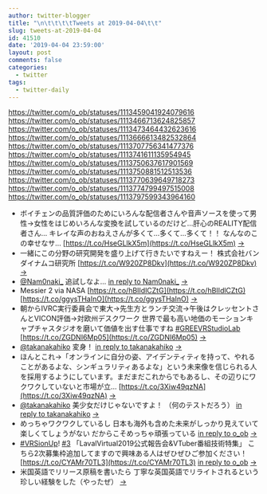 ```yaml
---
author: twitter-blogger
title: "\n\t\t\t\tTweets at 2019-04-04\t\t"
slug: tweets-at-2019-04-04
id: 41510
date: '2019-04-04 23:59:00'
layout: post
comments: false
categories:
  - twitter
tags:
  - twitter-daily
---
```


https://twitter.com/o_ob/statuses/1113459041924079616 https://twitter.com/o_ob/statuses/1113466713624825857 https://twitter.com/o_ob/statuses/1113473464432623616 https://twitter.com/o_ob/statuses/1113666613482532864 https://twitter.com/o_ob/statuses/1113707756341477376 https://twitter.com/o_ob/statuses/1113741611135954945 https://twitter.com/o_ob/statuses/1113750637617901569 https://twitter.com/o_ob/statuses/1113750881512513536 https://twitter.com/o_ob/statuses/1113770639649718273 https://twitter.com/o_ob/statuses/1113774799497515008 https://twitter.com/o_ob/statuses/1113797599343964160  

*   ボイチェンの品質評価のためにいろんな配信者さんや音声ソースを使って男性→女性をはじめいろんな変換を試しているのだけど…肝心のREALITY配信者さん… キレイな声のおねえさんが多くて...多くて…多くて！！ なんなのこの幸せなサ… [https://t.co/HseGLlkX5m](https://t.co/HseGLlkX5m) [->](https://twitter.com/o_ob/statuses/1113459041924079616)
*   一緒にこの分野の研究開発を盛り上げて行きたいですねえー！ 株式会社バンダイナムコ研究所 [https://t.co/W920ZP8Dkv](https://t.co/W920ZP8Dkv) [->](https://twitter.com/o_ob/statuses/1113466713624825857)
*   [@Nam0naki_](https://twitter.com/Nam0naki_) 追試しなよ… [in reply to Nam0naki_](https://twitter.com/Nam0naki_/statuses/1113310985018781696) [->](https://twitter.com/o_ob/statuses/1113473464432623616)
*   Messier 2 via NASA [https://t.co/hBIIdlCZtG](https://t.co/hBIIdlCZtG) [https://t.co/ggysTHaInO](https://t.co/ggysTHaInO) [->](https://twitter.com/o_ob/statuses/1113666613482532864)
*   朝からIVRC実行委員会で東大→先生方とランチ交流→午後はクレッセントさんとVICON評価→対欧州デスクワーク 世界で最も高い地価のモーションキャプチャスタジオを磨いて価値を出す仕事ですね [#GREEVRStudioLab](https://twitter.com/search?q=%23GREEVRStudioLab&src=hash) [https://t.co/ZGDNI6Mp05](https://t.co/ZGDNI6Mp05) [->](https://twitter.com/o_ob/statuses/1113707756341477376)
*   [@takanakahiko](https://twitter.com/takanakahiko) 変身！ [in reply to takanakahiko](https://twitter.com/takanakahiko/statuses/1113737715575472128) [->](https://twitter.com/o_ob/statuses/1113741611135954945)
*   ほんとこれ→「オンラインに自分の姿、アイデンティティを持って、やれることがあるよな、シンギュラリティあるよな」という未来像を信じられる人を採用するようにしています。まだまだこれからでもあるし、その辺りにワクワクしていないと市場が立… [https://t.co/3Xiw49qzNA](https://t.co/3Xiw49qzNA) [->](https://twitter.com/o_ob/statuses/1113750637617901569)
*   [@takanakahiko](https://twitter.com/takanakahiko) 美少女だけじゃないですよ！ （何のテストだろう） [in reply to takanakahiko](https://twitter.com/takanakahiko/statuses/1113746347662827522) [->](https://twitter.com/o_ob/statuses/1113750881512513536)
*   めっちゃワクワクしているし 日本も海外も含めた未来がしっかり見えていて 楽しくてしょうがない だからこそめっちゃ頑張っている [in reply to o_ob](https://twitter.com/o_ob/statuses/1113750637617901569) [->](https://twitter.com/o_ob/statuses/1113770639649718273)
*   [#VRSionUp](https://twitter.com/search?q=%23VRSionUp&src=hash)! [#3](https://twitter.com/search?q=%233&src=hash) 「LavalVirtual2019公式報告会&VTuber番組技術特集」 こちら2次募集枠追加してますので興味ある人はぜひぜひご参加ください！ [https://t.co/CYAMr70TL3](https://t.co/CYAMr70TL3) [in reply to o_ob](https://twitter.com/o_ob/statuses/1113770639649718273) [->](https://twitter.com/o_ob/statuses/1113774799497515008)
*   米国英語でリリース原稿を書いたら 丁寧な英国英語でリライトされるという 珍しい経験をした（やったぜ） [->](https://twitter.com/o_ob/statuses/1113797599343964160)